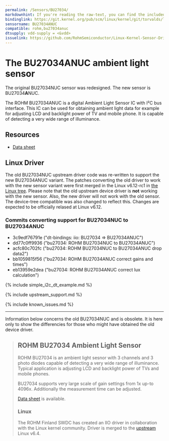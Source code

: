 ```yaml
---
permalink: /Sensors/BU27034/
markdownhint: If you're reading the raw-text, you can find the included stuff from the _includes folder. Or you can head to the pages in https://rohmsemiconductor.github.io/Linux-Kernel-Sensor-Drivers/
bindinglink: https://git.kernel.org/pub/scm/linux/kernel/git/torvalds/linux.git/tree/Documentation/devicetree/bindings/iio/light/rohm,bu27034anuc.yaml
sensorname: BU27034ANUC
compatible: rohm,bu27034anuc
dtsupply: vdd-supply = <&vdd>
issuelink: https://github.com/RohmSemiconductor/Linux-Kernel-Sensor-Drivers/issues?q=is%3Aissue+repo%3ALinux-Kernel-Sensor-Drivers+bu27034anuc%3A+in%3Atitle+
---
```


# The BU27034ANUC ambient light sensor

The original BU27034NUC sensor was redesigned. The new sensor is BU27034**A**NUC.

The ROHM BU27034ANUC is a digital Ambient Light Sensor IC with I²C bus interface. This IC can be used for obtaining ambient light data for example for adjusting LCD and backlight power of TV and mobile phone. It is capable of detecting a very wide range of illuminance.

## Resources
 - [Data sheet](https://fscdn.rohm.com/en/products/databook/datasheet/ic/sensor/light/bu27034anuc-e.pdf)

## Linux Driver

The old BU27034NUC upstream driver code was re-written to support the new BU27034ANUC variant.
The patches converting the old driver to work with the new sensor variant were first merged in the Linux v6.12-rc1 in [the Linux tree](https://git.kernel.org/pub/scm/linux/kernel/git/torvalds/linux.git). Please note that the old upstream device driver is **not** working with the new sensor. Also, the new driver will not work with the old sensor. The device-tree compatible was also changed to reflect this. Changes are expected to be officially relased at Linux v6.12.

### Commits converting support for BU27034NUC to BU27034ANUC
- 3c9edf76791e ("dt-bindings: iio: BU27034 => BU27034ANUC")
- dd77c0ff9936 ("bu27034: ROHM BU27034NUC to BU27034ANUC")
- acfc80c702fc ("bu27034: ROHM BU27034NUC to BU27034ANUC drop data2")
- bb1059815f56 ("bu27034: ROHM BU27034ANUC correct gains and times")
- eb13959e2dea ("bu27034: ROHM BU27034ANUC correct lux calculation")

{% include simple_i2c_dt_example.md %}

{% include upstream_support.md %}

{% include known_issues.md %}

---

Information below concerns the old BU27034NUC and is obsolete. It is here only to show the differencies for those who might have obtained the old device driver.

> ## ROHM BU27034 Ambient Light Sensor
> 
> ROHM BU27034 is an ambient light sesnor with 3 channels and 3 photo diodes
> capable of detecting a very wide range of illuminance. Typical application
> is adjusting LCD and backlight power of TVs and mobile phones.
> 
> BU27034 supports very large scale of gain settings from 1x up-to 4096x.
> Additionally the measurement time can be adjusted.
> 
> [Data sheet](https://fscdn.rohm.com/en/products/databook/datasheet/ic/sensor/light/bu27034nuc-e.pdf) is available.
> 
> ### Linux
> 
> The ROHM Finland SWDC has created an IIO driver in collaboration with the
> Linux kernel community. Driver is merged to the [upstream](https://git.kernel.org/pub/scm/linux/kernel/git/torvalds/linux.git) Linux v6.4.
